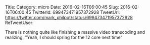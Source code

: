 Title: 
Category: micro
Date: 2016-02-16T06:00:45
Slug: 2016-02-16T06:00:45
TwitterId: 699473471957372928
TweetUrl: https://twitter.com/mark_philpot/status/699473471957372928
ReTweetUser: 

There is nothing quite like finishing a massive video transcoding and realizing, "Yeah, I should spring for the 12 core next time"